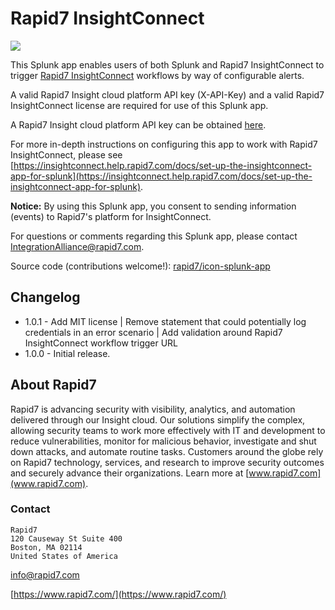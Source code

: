 # Rapid7 InsightConnect

![](https://github.com/rapid7/icon-splunk-app/workflows/AppInspect/badge.svg)

This Splunk app enables users of both Splunk and Rapid7 InsightConnect to trigger
[Rapid7 InsightConnect](https://www.rapid7.com/products/insightconnect/) workflows
by way of configurable alerts.

A valid Rapid7 Insight cloud platform API key (X-API-Key) and a valid Rapid7 InsightConnect
license are required for use of this Splunk app.

A Rapid7 Insight cloud platform API key can be obtained
[here](https://insight.rapid7.com/platform#/apiKeyManagement).

For more in-depth instructions on configuring this app to work with Rapid7 InsightConnect, 
please see [https://insightconnect.help.rapid7.com/docs/set-up-the-insightconnect-app-for-splunk](https://insightconnect.help.rapid7.com/docs/set-up-the-insightconnect-app-for-splunk).

**Notice:** By using this Splunk app, you consent to sending information (events) to
Rapid7's platform for InsightConnect.

For questions or comments regarding this Splunk app, please contact
IntegrationAlliance@rapid7.com.

Source code (contributions welcome!): [rapid7/icon-splunk-app](https://github.com/rapid7/icon-splunk-app)

## Changelog

* 1.0.1 - Add MIT license | Remove statement that could potentially log credentials in an error scenario |
Add validation around Rapid7 InsightConnect workflow trigger URL
* 1.0.0 - Initial release.

## About Rapid7

Rapid7 is advancing security with visibility, analytics, and automation delivered
through our Insight cloud. Our solutions simplify the complex, allowing security
teams to work more effectively with IT and development to reduce vulnerabilities,
monitor for malicious behavior, investigate and shut down attacks, and automate
routine tasks. Customers around the globe rely on Rapid7 technology, services,
and research to improve security outcomes and securely advance their organizations.
Learn more at [www.rapid7.com](www.rapid7.com).

### Contact

```
Rapid7
120 Causeway St Suite 400
Boston, MA 02114
United States of America
```

info@rapid7.com

[https://www.rapid7.com/](https://www.rapid7.com/)

